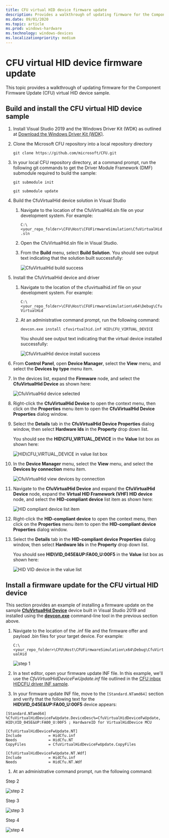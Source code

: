 ```yaml
---
title: CFU virtual HID device firmware update
description: Provides a walkthrough of updating firmware for the Component Firmware Update (CFU) virtual HID device sample.
ms.date: 09/01/2020
ms.topic: article
ms.prod: windows-hardware
ms.technology: windows-devices
ms.localizationpriority: medium
---
```


# CFU virtual HID device firmware update

This topic provides a walkthrough of updating firmware for the Component Firmware Update (CFU) virtual HID device sample.

## Build and install the CFU virtual HID device sample

1. Install Visual Studio 2019 and the Windows Driver Kit (WDK) as outlined at [Download the Windows Driver Kit (WDK)](https://docs.microsoft.com/windows-hardware/drivers/download-the-wdk).

1. Clone the Microsoft CFU repository into a local repository directory

    `git clone https://github.com/microsoft/CFU.git`

1. In your local CFU repository directory, at a command prompt, run the following git commands to get the Driver Module Framework (DMF) submodule required to build the sample:

    `git submodule init`

    `git submodule update`

1. Build the CfuVirtualHid device solution in Visual Studio

    1. Navigate to the location of the CfuVirtualHid.sln file on your development system. For example:

        `C:\<your_repo_folder>\CFU\Host\CFUFirmwareSimulation\CfuVirtualHid.sln`

    1. Open the CfuVirtualHid.sln file in Visual Studio.

    1. From the **Build** menu, select **Build Solution**. You should see output text indicating that the solution built successfully:

        ![CfuVirtualHid build success](images/cfuvirtualhid-build-succeeded.png)

1. Install the CfuVirtualHid device and driver

    1. Navigate to the location of the cfuvirtualhid.inf file on your development system. For example:

        `C:\<your_repo_folder>\CFU\Host\CFUFirmwareSimulation\x64\Debug\CfuVirtualHid`

    1. At an administrative command prompt, run the following command:

        ```console
        devcon.exe install cfuvirtualhid.inf HID\CFU_VIRTUAL_DEVICE
        ```

        You should see output text indicating that the virtual device installed successfully:

        ![CfuVirtualHid device install success](images/cfuvirtualhid-device-install-succeeded.png)

1. From **Control Panel**, open **Device Manager**, select the **View** menu, and select the **Devices by type** menu item.

1. In the devices list, expand the **Firmware** node, and select the **CfuVirtualHid Device** as shown here:

     ![CfuVirtualHid device selected](images/cfuvirtualhid-device-selected.png)

1. Right-click the **CfuVirtualHid Device** to open the context menu, then click on the **Properties** menu item to open the **CfuVirtualHid Device Properties** dialog window.

1. Select the **Details** tab in the **CfuVirtualHid Device Properties** dialog window, then select **Hardware Ids** in the **Property** drop down list.

    You should see the **HID\CFU_VIRTUAL_DEVICE** in the **Value** list box as shown here:

    ![HID\CFU_VIRTUAL_DEVICE in value list box](images/cfuvirtualhid-device-selected.png)

1. In the **Device Manager** menu, select the **View** menu, and select the **Devices by connection** menu item.

    ![CfuVirtualHid view devices by connection](images/cfuvirtualhid-view-devices-by-connection.png)

1. Navigate to the **CfuVirtualHid Device** and expand the **CfuVirtualHid Device** node, expand the **Virtual HID Framework (VHF) HID device** node, and select the **HID-compliant device** list item as shown here:

    ![HID compliant device list item](images/hid-compliant-device-list-item.png)

1. Right-click the **HID-compliant device** to open the context menu, then click on the **Properties** menu item to open the **HID-compliant device Properties** dialog window.

1. Select the **Details** tab in the **HID-compliant device Properties** dialog window, then select **Hardware Ids** in the **Property** drop down list.

    You should see **HID\VID_045E&UP:FA00_U:00F5** in the **Value** list box as shown here:

    ![HID VID device in the value list](images/hid-vid-045e-up-fa00-u-00f5-device-list-item.png)

## Install a firmware update for the CFU virtual HID device

This section provides an example of installing a firmware update on the sample [**CfuVirtualHid Device**](https://github.com/microsoft/CFU/tree/master/Host/CFUFirmwareSimulation) device built in Visual Studio 2019 and installed using the [**devcon.exe**](https://docs.microsoft.com/windows-hardware/drivers/devtest/devcon) command-line tool in the previous section above.

1. Navigate to the location of the .inf file and the firmware offer and payload .bin files for your target device. For example:

    `C:\<your_repo_folder>\CFU\Host\CFUFirmwareSimulation\x64\Debug\CfuVirtualHid`

    ![step 1](images/install-cfu-virtual-device-firmware-update-1.png)

1. In a text editor, open your firmware update INF file. In this example, we'll use the *CfuVirtualHidDeviceFwUpdate.inf* file outlined in the [CFU inbox HIDCFU driver INF sample](cfu-inbox-hidcfu-driver-inf-sample.md).

1. In your firmware update INF file, move to the `[Standard.NTamd64]` section and verify that the following text for the **HID\VID_045E&UP:FA00_U:00F5** device appears:

  ```inf
  [Standard.NTamd64]
  %CfuVirtualHidDeviceFwUpdate.DeviceDesc%=CfuVirtualHidDeviceFwUpdate, HID\VID_045E&UP:FA00_U:00F5 ; HardwareID for VirtualHidDevice MCU

  [CfuVirtualHidDeviceFwUpdate.NT]
  Include            = HidCfu.inf
  Needs              = HidCfu.NT
  CopyFiles          = CfuVirtualHidDeviceFwUpdate.CopyFiles

  [CfuVirtualHidDeviceFwUpdate.NT.Wdf]
  Include            = HidCfu.inf
  Needs              = HidCfu.NT.Wdf
  ```




1. At an administrative command prompt, run the following command:




Step 2

![step 2](images/install-cfu-virtual-device-firmware-update-2.png)

Step 3

![step 3](images/install-cfu-virtual-device-firmware-update-3.png)

Step 4

![step 4](images/install-cfu-virtual-device-firmware-update-4.png)
